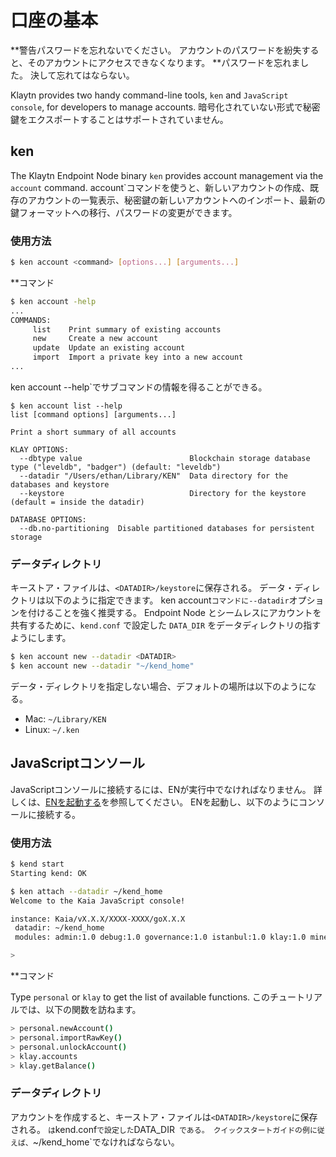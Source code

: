 # 口座の基本

\*\*警告パスワードを忘れないでください。 アカウントのパスワードを紛失すると、そのアカウントにアクセスできなくなります。 \*\*パスワードを忘れました。 決して忘れてはならない。

Klaytn provides two handy command-line tools, `ken` and `JavaScript console`, for developers to manage accounts. 暗号化されていない形式で秘密鍵をエクスポートすることはサポートされていません。

## ken <a id="ken"></a>

The Klaytn Endpoint Node binary `ken` provides account management via the `account` command. account\`コマンドを使うと、新しいアカウントの作成、既存のアカウントの一覧表示、秘密鍵の新しいアカウントへのインポート、最新の鍵フォーマットへの移行、パスワードの変更ができます。

### 使用方法<a id="usage"></a>

```bash
$ ken account <command> [options...] [arguments...]
```

\*\*コマンド

```bash
$ ken account -help
...
COMMANDS:
     list    Print summary of existing accounts
     new     Create a new account
     update  Update an existing account
     import  Import a private key into a new account
...
```

ken account<command> --help\`でサブコマンドの情報を得ることができる。

```text
$ ken account list --help
list [command options] [arguments...]

Print a short summary of all accounts

KLAY OPTIONS:
  --dbtype value                        Blockchain storage database type ("leveldb", "badger") (default: "leveldb")
  --datadir "/Users/ethan/Library/KEN"  Data directory for the databases and keystore
  --keystore                            Directory for the keystore (default = inside the datadir)

DATABASE OPTIONS:
  --db.no-partitioning  Disable partitioned databases for persistent storage
```

### データディレクトリ<a id="data-directory"></a>

キーストア・ファイルは、`<DATADIR>/keystore`に保存される。 データ・ディレクトリは以下のように指定できます。 ken account`コマンドに--datadir`オプションを付けることを強く推奨する。 Endpoint Node とシームレスにアカウントを共有するために、`kend.conf` で設定した `DATA_DIR` をデータディレクトリの指すようにします。

```bash
$ ken account new --datadir <DATADIR>
$ ken account new --datadir "~/kend_home"
```

データ・ディレクトリを指定しない場合、デフォルトの場所は以下のようになる。

- Mac: `~/Library/KEN`
- Linux: `~/.ken`

## JavaScriptコンソール<a id="javascript-console"></a>

JavaScriptコンソールに接続するには、ENが実行中でなければなりません。 詳しくは、[ENを起動する](../../smart-contracts/deploy/ken.md)を参照してください。 ENを起動し、以下のようにコンソールに接続する。

### 使用方法<a id="usage"></a>

```bash
$ kend start
Starting kend: OK

$ ken attach --datadir ~/kend_home
Welcome to the Kaia JavaScript console!

instance: Kaia/vX.X.X/XXXX-XXXX/goX.X.X
 datadir: ~/kend_home
 modules: admin:1.0 debug:1.0 governance:1.0 istanbul:1.0 klay:1.0 miner:1.0 net:1.0 personal:1.0 rpc:1.0 txpool:1.0

>
```

\*\*コマンド

Type `personal` or `klay` to get the list of available functions. このチュートリアルでは、以下の関数を訪ねます。

```bash
> personal.newAccount()
> personal.importRawKey()
> personal.unlockAccount()
> klay.accounts
> klay.getBalance()
```

### データディレクトリ<a id="data-directory"></a>

アカウントを作成すると、キーストア・ファイルは`<DATADIR>/keystore`に保存される。 <DATADIR>`は`kend.conf`で設定した`DATA_DIR` である。 クイックスタートガイドの例に従えば、`~/kend_home\`でなければならない。
